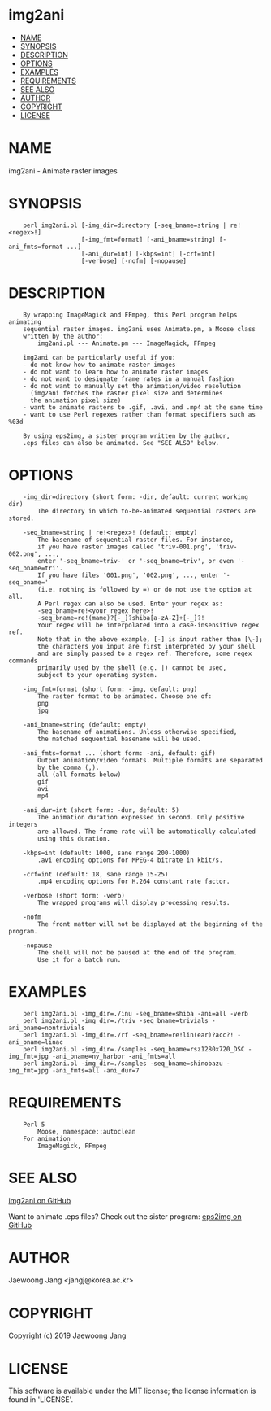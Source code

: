 # img2ani

<?xml version="1.0" ?>
<!DOCTYPE html PUBLIC "-//W3C//DTD XHTML 1.0 Strict//EN" "http://www.w3.org/TR/xhtml1/DTD/xhtml1-strict.dtd">
<html xmlns="http://www.w3.org/1999/xhtml">
<head>
<meta http-equiv="content-type" content="text/html; charset=utf-8" />
<link rev="made" href="mailto:" />
</head>

<body>



<ul id="index">
  <li><a href="#NAME">NAME</a></li>
  <li><a href="#SYNOPSIS">SYNOPSIS</a></li>
  <li><a href="#DESCRIPTION">DESCRIPTION</a></li>
  <li><a href="#OPTIONS">OPTIONS</a></li>
  <li><a href="#EXAMPLES">EXAMPLES</a></li>
  <li><a href="#REQUIREMENTS">REQUIREMENTS</a></li>
  <li><a href="#SEE-ALSO">SEE ALSO</a></li>
  <li><a href="#AUTHOR">AUTHOR</a></li>
  <li><a href="#COPYRIGHT">COPYRIGHT</a></li>
  <li><a href="#LICENSE">LICENSE</a></li>
</ul>

<h1 id="NAME">NAME</h1>

<p>img2ani - Animate raster images</p>

<h1 id="SYNOPSIS">SYNOPSIS</h1>

<pre><code>    perl img2ani.pl [-img_dir=directory [-seq_bname=string | re!&lt;regex&gt;!]
                    [-img_fmt=format] [-ani_bname=string] [-ani_fmts=format ...]
                    [-ani_dur=int] [-kbps=int] [-crf=int]
                    [-verbose] [-nofm] [-nopause]</code></pre>

<h1 id="DESCRIPTION">DESCRIPTION</h1>

<pre><code>    By wrapping ImageMagick and FFmpeg, this Perl program helps animating
    sequential raster images. img2ani uses Animate.pm, a Moose class
    written by the author:
        img2ani.pl --- Animate.pm --- ImageMagick, FFmpeg

    img2ani can be particularly useful if you:
    - do not know how to animate raster images
    - do not want to learn how to animate raster images
    - do not want to designate frame rates in a manual fashion
    - do not want to manually set the animation/video resolution
      (img2ani fetches the raster pixel size and determines
      the animation pixel size)
    - want to animate rasters to .gif, .avi, and .mp4 at the same time
    - want to use Perl regexes rather than format specifiers such as %03d

    By using eps2img, a sister program written by the author,
    .eps files can also be animated. See &quot;SEE ALSO&quot; below.</code></pre>

<h1 id="OPTIONS">OPTIONS</h1>

<pre><code>    -img_dir=directory (short form: -dir, default: current working dir)
        The directory in which to-be-animated sequential rasters are stored.

    -seq_bname=string | re!&lt;regex&gt;! (default: empty)
        The basename of sequential raster files. For instance,
        if you have raster images called &#39;triv-001.png&#39;, &#39;triv-002.png&#39;, ...,
        enter &#39;-seq_bname=triv-&#39; or &#39;-seq_bname=triv&#39;, or even &#39;-seq_bname=tri&#39;.
        If you have files &#39;001.png&#39;, &#39;002.png&#39;, ..., enter &#39;-seq_bname=&#39;
        (i.e. nothing is followed by =) or do not use the option at all.
        A Perl regex can also be used. Enter your regex as:
        -seq_bname=re!&lt;your_regex_here&gt;!
        -seq_bname=re!(mame)?[-_]?shiba[a-zA-Z]+[-_]?!
        Your regex will be interpolated into a case-insensitive regex ref.
        Note that in the above example, [-] is input rather than [\-];
        the characters you input are first interpreted by your shell
        and are simply passed to a regex ref. Therefore, some regex commands
        primarily used by the shell (e.g. |) cannot be used,
        subject to your operating system.

    -img_fmt=format (short form: -img, default: png)
        The raster format to be animated. Choose one of:
        png
        jpg

    -ani_bname=string (default: empty)
        The basename of animations. Unless otherwise specified,
        the matched sequential basename will be used.

    -ani_fmts=format ... (short form: -ani, default: gif)
        Output animation/video formats. Multiple formats are separated
        by the comma (,).
        all (all formats below)
        gif
        avi
        mp4

    -ani_dur=int (short form: -dur, default: 5)
        The animation duration expressed in second. Only positive integers
        are allowed. The frame rate will be automatically calculated
        using this duration.

    -kbps=int (default: 1000, sane range 200-1000)
        .avi encoding options for MPEG-4 bitrate in kbit/s.

    -crf=int (default: 18, sane range 15-25)
        .mp4 encoding options for H.264 constant rate factor.

    -verbose (short form: -verb)
        The wrapped programs will display processing results.

    -nofm
        The front matter will not be displayed at the beginning of the program.

    -nopause
        The shell will not be paused at the end of the program.
        Use it for a batch run.</code></pre>

<h1 id="EXAMPLES">EXAMPLES</h1>

<pre><code>    perl img2ani.pl -img_dir=./inu -seq_bname=shiba -ani=all -verb
    perl img2ani.pl -img_dir=./triv -seq_bname=trivials -ani_bname=nontrivials
    perl img2ani.pl -img_dir=./rf -seq_bname=re!lin(ear)?acc?! -ani_bname=linac
    perl img2ani.pl -img_dir=./samples -seq_bname=rsz1280x720_DSC -img_fmt=jpg -ani_bname=ny_harbor -ani_fmts=all
    perl img2ani.pl -img_dir=./samples -seq_bname=shinobazu -img_fmt=jpg -ani_fmts=all -ani_dur=7</code></pre>

<h1 id="REQUIREMENTS">REQUIREMENTS</h1>

<pre><code>    Perl 5
        Moose, namespace::autoclean
    For animation
        ImageMagick, FFmpeg</code></pre>

<h1 id="SEE-ALSO">SEE ALSO</h1>

<p><a href="https://github.com/jangcom/img2ani">img2ani on GitHub</a></p>

<p>Want to animate .eps files? Check out the sister program: <a href="https://github.com/jangcom/eps2img">eps2img on GitHub</a></p>

<h1 id="AUTHOR">AUTHOR</h1>

<p>Jaewoong Jang &lt;jangj@korea.ac.kr&gt;</p>

<h1 id="COPYRIGHT">COPYRIGHT</h1>

<p>Copyright (c) 2019 Jaewoong Jang</p>

<h1 id="LICENSE">LICENSE</h1>

<p>This software is available under the MIT license; the license information is found in &#39;LICENSE&#39;.</p>


</body>

</html>
